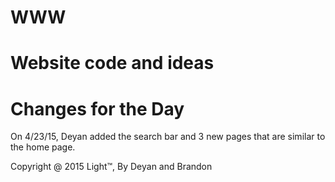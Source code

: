 # WWW
Website code and ideas
======================

Changes for the Day
===================

On 4/23/15, Deyan added the search bar and 3 new pages that are similar to the home page.

Copyright @ 2015 Light™,
By Deyan and Brandon